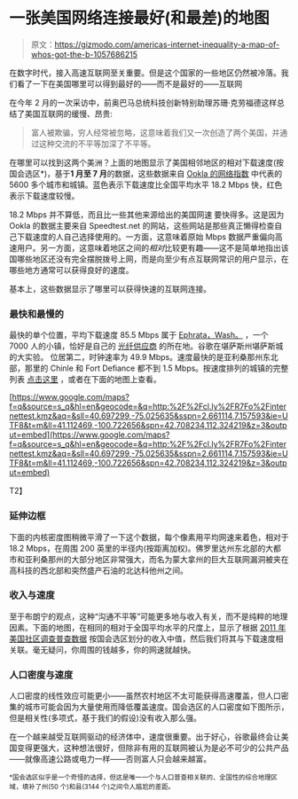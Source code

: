 # 一张美国网络连接最好(和最差)的地图

> 原文：<https://gizmodo.com/americas-internet-inequality-a-map-of-whos-got-the-b-1057686215>

在数字时代，接入高速互联网至关重要。但是这个国家的一些地区仍然被冷落。我们看了一下在美国哪里可以得到最好的——而不是最好的——互联网



在今年 2 月的一次采访中，前奥巴马总统科技创新特别助理苏珊·克劳福德这样总结了美国互联网的缓慢、昂贵:

> 富人被欺骗，穷人经常被忽略，这意味着我们又一次创造了两个美国，并通过这种交流的不平等加深了不平等。

在哪里可以找到这两个美洲？上面的地图显示了美国相邻地区的相对下载速度(按国会选区*)，基于**1 月至 7 月**的数据，这些数据来自 [Ookla 的网络指数](http://www.netindex.com/source-data/) 中代表的 5600 多个城市和城镇。蓝色表示下载速度比全国平均水平 18.2 Mbps 快，红色表示下载速度较慢。

18.2 Mbps 并不算低，而且比一些其他来源给出的美国网速 要快得多。这是因为 Ookla 的数据主要来自 Speedtest.net 的网站，这些网站是那些真正懒得检查自己下载速度的人自己选择使用的。一方面，这意味着原始 Mbps 数据严重偏向高速用户。另一方面，这意味着地区之间的*相对*比较更有趣——这不是简单地指出该国哪些地区还没有完全摆脱拨号上网，而是向至少有点互联网常识的用户显示，在哪些地方通常可以获得良好的速度。

基本上，这些数据显示了哪里可以获得快速的互联网连接。

### 最快和最慢的

最快的单个位置，平均下载速度 85.5 Mbps 属于 [Ephrata，Wash。](http://www.netindex.com/download/4,105869/Ephrata/?tab=3) ，一个 7000 人的小镇，恰好是自己的 [光纤供应商](http://www.ifiber.tv/sites/web/docroot/index.html) 的所在地。谷歌在堪萨斯州堪萨斯城的大实验。 位居第二，时钟速率为 49.9 Mbps。速度最快的是亚利桑那州东北部，那里的 Chinle 和 Fort Defiance 都不到 1.5 Mbps。按速度排列的城镇的完整列表 [点击这里](https://docs.google.com/spreadsheet/ccc?key=0AtbVFuETRQojdC15N0NES2lJcW1qTUVTQVBSRjM0Z2c&usp=sharing) ，或者在下面的地图上查看。

[https://www.google.com/maps?f=q&source=s_q&hl=en&geocode=&q=http:%2F%2Fcl.ly%2FR7Fo%2Finternettest.kmz&aq=&sll=40.697299,-75.025635&sspn=2.661114,7.157593&ie=UTF8&t=m&ll=41.112469,-100.722656&spn=42.708234,112.324219&z=3&output=embed](https://www.google.com/maps?f=q&source=s_q&hl=en&geocode=&q=http:%2F%2Fcl.ly%2FR7Fo%2Finternettest.kmz&aq=&sll=40.697299,-75.025635&sspn=2.661114,7.157593&ie=UTF8&t=m&ll=41.112469,-100.722656&spn=42.708234,112.324219&z=3&output=embed)

T2】

### 延伸边框

下面的内核密度图稍微平滑了一下这个数据，每个像素用平均网速来着色，相对于 18.2 Mbps，在周围 200 英里的半径内(按距离加权)。佛罗里达州东北部的大都市和亚利桑那州的大部分地区非常强大，而名为蒙大拿州的巨大互联网漏洞被夹在高科技的西北部和突然盛产石油的北达科他州之间。

### 收入与速度

至于布朗宁的观点，这种“沟通不平等”可能更多地与收入有关，而不是纯粹的地理因素。下面的地图，在相同的相对于全国平均水平的尺度上，显示了根据 [2011 年美国社区调查普查数据](http://www.census.gov/acs/www/about_the_survey/american_community_survey/) 按国会选区划分的收入中值，然后我们将其与下载速度相关联。毫无疑问，你周围的钱越多，你的网速就越快。

### 人口密度与速度

人口密度的线性效应可能更小——虽然农村地区不太可能获得高速覆盖，但人口密集的城市可能会因为大量使用而降低覆盖速度。国会选区的人口密度如下图所示，但是相关性(多项式，基于我们的假设)没有收入那么强。

在一个越来越受互联网驱动的经济体中，速度很重要。出于好心，谷歌最终会让美国变得更强大，这种想法很好，但除非有用的互联网被认为是必不可少的公共产品——就像高速公路或电力一样——否则富人只会越来越富。

<small>*国会选区似乎是一个奇怪的选择，但这是唯一一个与人口普查相关联的、全国性的综合地理区域，填补了州(50 个)和县(3144 个)之间令人尴尬的差距。</small>